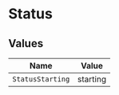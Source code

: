 # Status


## Values

| Name             | Value            |
| ---------------- | ---------------- |
| `StatusStarting` | starting         |